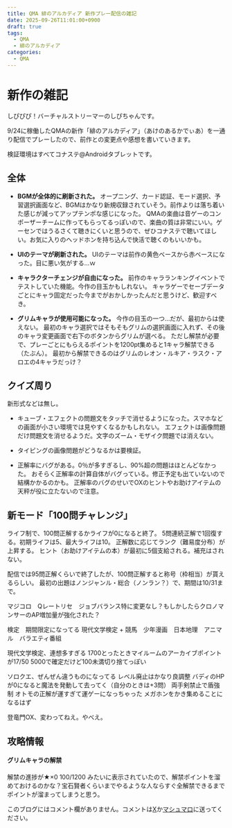 ```yaml
---
title: QMA 緋のアルカディア 新作プレー配信の雑記
date: 2025-09-26T11:01:00+0900
draft: true
tags:
  - QMA
  - 緋のアルカディア
categories:
  - QMA
---
```

# 新作の雑記

しぴぴぴ！バーチャルストリーマーのしぴちゃんです。

9/24に稼働したQMAの新作「緋のアルカディア」（あけのあるかでぃあ）を一通り配信でプレーしたので、前作との変更点や感想を書いていきます。

検証環境はすべてコナステ@Androidタブレットです。
## 全体

* **BGMが全体的に刷新された。**
	オープニング、カード認証、モード選択、予習選択画面など、BGMはかなり新規収録されていそう。前作よりは落ち着いた感じが減ってアップテンポな感じになった。
	QMAの楽曲は音ゲーのコンポーザーチームに作ってもらってるっぽいので、楽曲の質は非常にいい。ゲーセンではうるさくて聴きにくいと思うので、ぜひコナステで聴いてほしい。お気に入りのヘッドホンを持ち込んで快活で聴くのもいいかも。

* **UIのテーマが刷新された。**
	UIのテーマは前作の黄色ベースから赤ベースになった。目に悪い気がする…ｗ

* **キャラクターチェンジが自由になった。**
	前作のキャラランキングイベントでテストしていた機能。今作の目玉かもしれない。
	キャラゲーでセーブデータごとにキャラ固定だった今までがおかしかったんだと思うけど、歓迎すべき。

* **グリムキャラが使用可能になった。**
	今作の目玉の一つ…だが、最初からは使えない。
	最初のキャラ選択ではそもそもグリムの選択画面に入れず、その後のキャラ変更画面で右下のボタンからグリムが選べる。
	ただし解禁が必要で、プレーごとにもらえるポイントを1200pt集めると1キャラ解禁できる（たぶん）。
	最初から解禁できるのはグリムのレオン・ルキア・ラスク・アロエの4キャラだっけ？

## クイズ周り

新形式などは無し。
* キューブ・エフェクトの問題文をタッチで消せるようになった。スマホなどの画面が小さい環境では見やすくなるかもしれない。
  エフェクトは画像問題だけ問題文を消せるようだ。文字のズーム・モザイク問題では消えない。
  
* タイピングの画像問題がどうなるかは要検証。
  
* 正解率にバグがある。0％が多すぎるし、90%超の問題はほとんどなかった。
  おそらく正解率の計算自体がバグっている。修正予定も出ていないので結構かかるのかも。
  正解率のバグのせいでOXのヒントやお助けアイテムの天秤が役に立たないので注意。

## 新モード「100問チャレンジ」

ライフ制で、100問正解するかライフが0になると終了。
5問連続正解で1回復する。初期ライフは5、最大ライフは10。
正解数に応じてランク（難易度分布）が上昇する。
ヒント（お助けアイテムの本）が最初に5個支給される。補充はされない。

配信では95問正解くらいで終了したが、100問正解すると称号（枠相当）が貰えるらしい。
最初の出題はノンジャンル・総合（ノンラン？）で、期間は10/31まで。



マジコロ　Qレートリセ　ジョブバランス特に変更なし？もしかしたらクロノマンサーのAP増加量が強化された？


検定　期間限定になってる
現代文学検定 + 競馬　少年漫画　日本地理　アニマル　バラエティ番組





現代文学検定、連想多すぎる
1700とったときマイルームのアーカイブポイントが17/50
5000で確定だけど100未満切り捨てっぽい


ソロクエ、ぜんぜん違うものになってる
レベル廃止はかなり良調整
バディのHPが0になると魔法を発動して去ってく（自分のときは+3問）
両手剣禁止で盾強制
オトモの正解が運すぎて運ゲーになっちゃった
メガホンをかき集めることになるはず

登竜門OX、変わってねえ。やべえ。




## 攻略情報

#### グリムキャラの解禁
解禁の進捗が★×0 100/1200 みたいに表示されていたので、解禁ポイントを溜めておけるのかな？宝石賢者くらいまでやるような人ならすぐ全解禁できるまでポイントが溜まってしまうと思う。



このブログにはコメント欄がありません。コメントは[X](https://x.com/CPPP_CPchan)か[マシュマロ](https://marshmallow-qa.com/qeesq0ftfry6tne)に送ってください。